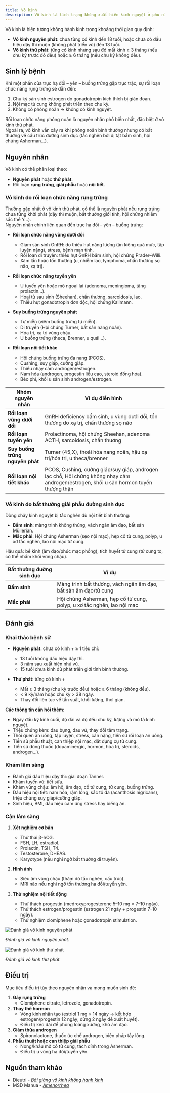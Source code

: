 ```yaml
---
title: Vô kinh
description: Vô kinh là tình trạng không xuất hiện kinh nguyệt ở phụ nữ trong độ tuổi sinh đẻ, bao gồm hai dạng chính: nguyên phát (chưa bao giờ có kinh) và thứ phát (từng có kinh nhưng ngừng ≥ 3–6 tháng). Bài viết tổng hợp định nghĩa, sinh lý bệnh, nguyên nhân, đánh giá chẩn đoán và phương pháp điều trị vô kinh.
---
```


Vô kinh là hiện tượng không hành kinh trong khoảng thời gian quy định:  
- **Vô kinh nguyên phát**: chưa từng có kinh đến 18 tuổi, hoặc chưa có dấu hiệu dậy thì muộn (không phát triển vú) đến 13 tuổi.  
- **Vô kinh thứ phát**: từng có kinh nhưng sau đó mất kinh ≥ 3 tháng (nếu chu kỳ trước đó đều) hoặc ≥ 6 tháng (nếu chu kỳ không đều).  

## Sinh lý bệnh

Khi một phần của trục hạ đồi – yên – buồng trứng gặp trục trặc, sự rối loạn chức năng rụng trứng sẽ dẫn đến:  
1. Chu kỳ sản sinh estrogen do gonadotropin kích thích bị gián đoạn.  
2. Nội mạc tử cung không phát triển theo chu kỳ.  
3. Không có phóng noãn → không có kinh nguyệt.  

Rối loạn chức năng phóng noãn là nguyên nhân phổ biến nhất, đặc biệt ở vô kinh thứ phát.  
Ngoài ra, vô kinh vẫn xảy ra khi phóng noãn bình thường nhưng có bất thường về cấu trúc đường sinh dục (tắc nghẽn bởi dị tật bẩm sinh, hội chứng Asherman…).

## Nguyên nhân

Vô kinh có thể phân loại theo:  
- **Nguyên phát** hoặc **thứ phát**.  
- Rối loạn **rụng trứng**, **giải phẫu** hoặc **nội tiết**.

### Vô kinh do rối loạn chức năng rụng trứng

Thường gặp nhất ở vô kinh thứ phát, có thể là nguyên phát nếu rụng trứng chưa từng khởi phát (dậy thì muộn, bất thường giới tính, hội chứng nhiễm sắc thể Y…).  
Nguyên nhân chính liên quan đến trục hạ đồi – yên – buồng trứng:

- **Rối loạn chức năng vùng dưới đồi**  
  - Giảm sản sinh GnRH: do thiếu hụt năng lượng (ăn kiêng quá mức, tập luyện nặng), stress, bệnh mạn tính.  
  - Rối loạn di truyền: thiếu hụt GnRH bẩm sinh, hội chứng Prader–Willi.  
  - Xâm lấn hoặc tổn thương (u, nhiễm lao, lymphoma, chấn thương sọ não, xạ trị).

- **Rối loạn chức năng tuyến yên**  
  - U tuyến yên hoặc mô ngoại lai (adenoma, meningioma, tăng prolactin…).  
  - Hoại tử sau sinh (Sheehan), chấn thương, sarcoidosis, lao.  
  - Thiếu hụt gonadotropin đơn độc, hội chứng Kallmann.

- **Suy buồng trứng nguyên phát**  
  - Tự miễn (viêm buồng trứng tự miễn).  
  - Di truyền (Hội chứng Turner, bất sản nang noãn).  
  - Hóa trị, xạ trị vùng chậu.  
  - U buồng trứng (theca, Brenner, u quái…).

- **Rối loạn nội tiết khác**  
  - Hội chứng buồng trứng đa nang (PCOS).  
  - Cushing, suy giáp, cường giáp.
  - Thiếu nhạy cảm androgen/estrogen.  
  - Nam hóa (androgen, progestin liều cao, steroid đồng hóa). 
  - Béo phì, khối u sản sinh androgen/estrogen.

| Nhóm nguyên nhân                         | Ví dụ điển hình                                                                                                                                                               |
| ---------------------------------------- | ----------------------------------------------------------------------------------------------------------------------------------------------------------------------------- |
| **Rối loạn vùng dưới đồi**                   | GnRH deficiency bẩm sinh, u vùng dưới đồi, tổn thương do xạ trị, chấn thương sọ não                                                                                             |
| **Rối loạn tuyến yên**                       | Prolactinoma, hội chứng Sheehan, adenoma ACTH, sarcoidosis, chấn thương                                                                                                        |
| **Suy buồng trứng nguyên phát**              | Turner (45,X), thoái hóa nang noãn, hậu xạ trị/hóa trị, u theca/brenner                                                                                                         |
| **Rối loạn nội tiết khác**                   | PCOS, Cushing, cường giáp/suy giáp, androgen lạc chỗ, Hội chứng không nhạy cảm androgen/estrogen, khối u sản hormon tuyến thượng thận |

### Vô kinh do bất thường giải phẫu đường sinh dục

Dòng chảy kinh nguyệt bị tắc nghẽn dù nội tiết bình thường:

- **Bẩm sinh**: màng trinh không thủng, vách ngăn âm đạo, bất sản Müllerian.  
- **Mắc phải**: Hội chứng Asherman (sẹo nội mạc), hẹp cổ tử cung, polyp, u xơ tắc nghẽn, lao nội mạc tử cung.  

Hậu quả: bế kinh (âm đạo/phúc mạc phồng), tích huyết tử cung (tử cung to, có thể nhầm khối vùng chậu).

| Bất thường đường sinh dục               | Ví dụ                                                                                                                                                                         |
| --------------------------------------- | ------------------------------------------------------------------------------------------------------------------------------------------------------------------------------ |
| **Bẩm sinh**                                 | Màng trinh bất thường, vách ngăn âm đạo, bất sản âm đạo/tử cung                                                                                                              |
| **Mắc phải**                                 | Hội chứng Asherman, hẹp cổ tử cung, polyp, u xơ tắc nghẽn, lao nội mạc                                                                                                          |

## Đánh giá

### Khai thác bệnh sử

- **Nguyên phát**: chưa có kinh + ≥ 1 tiêu chí:  
  - 13 tuổi không dấu hiệu dậy thì.  
  - 3 năm sau xuất hiện nhú vú.  
  - 15 tuổi chưa kinh dù phát triển giới tính bình thường.

- **Thứ phát**: từng có kinh +  
  - Mất ≥ 3 tháng (chu kỳ trước đều) hoặc ≥ 6 tháng (không đều).  
  - < 9 kỳ/năm hoặc chu kỳ > 38 ngày.  
  - Thay đổi liên tục về tần suất, khối lượng, thời gian.

**Các thông tin cần hỏi thêm**:  
- Ngày đầu kỳ kinh cuối, độ dài và độ đều chu kỳ, lượng và mô tả kinh nguyệt.  
- Triệu chứng kèm: đau bụng, đau vú, thay đổi tâm trạng.  
- Thói quen ăn uống, tập luyện, stress, cân nặng, tiền sử rối loạn ăn uống.  
- Tiền sử phẫu thuật, can thiệp nội mạc, đặt dụng cụ tử cung.  
- Tiền sử dùng thuốc (dopaminergic, hormon, hóa trị, steroids, androgen…).  

### Khám lâm sàng

- Đánh giá dấu hiệu dậy thì: giai đoạn Tanner.  
- Khám tuyến vú: tiết sữa.  
- Khám vùng chậu: âm hộ, âm đạo, cổ tử cung, tử cung, buồng trứng.  
- Dấu hiệu nội tiết: nam hóa, rậm lông, sắc tố da (acanthosis nigricans), triệu chứng suy giáp/cường giáp.  
- Sinh hiệu, BMI, dấu hiệu cảm ứng stress hay biếng ăn.

### Cận lâm sàng

1. **Xét nghiệm cơ bản**  
   - Thử thai β-hCG.  
   - FSH, LH, estradiol.  
   - Prolactin, TSH, T4.  
   - Testosterone, DHEAS.  
   - Karyotype (nếu nghi ngờ bất thường di truyền).

2. **Hình ảnh**  
   - Siêu âm vùng chậu (thăm dò tắc nghẽn, cấu trúc).  
   - MRI não nếu nghi ngờ tổn thương hạ đồi/tuyến yên.

3. **Thử nghiệm nội tiết động**  
   - Thử thách progestin (medroxyprogesterone 5–10 mg × 7–10 ngày).  
   - Thử thách estrogen/progestin (estrogen 21 ngày + progestin 7–10 ngày).  
   - Thử nghiệm clomiphene hoặc gonadotropin stimulation.

![Đánh giá vô kinh nguyên phát](../../../assets/phu-khoa/vo-kinh/danh-gia-vo-kinh-nguyen-phat.png)  

_Đánh giá vô kinh nguyên phát._

![Đánh giá vô kinh thứ phát](../../../assets/phu-khoa/vo-kinh/danh-gia-vo-kinh-thu-phat.png)  

_Đánh giá vô kinh thứ phát._

## Điều trị

Mục tiêu điều trị tùy theo nguyên nhân và mong muốn sinh đẻ:

1. **Gây rụng trứng**  
   - Clomiphene citrate, letrozole, gonadotropin.  
2. **Thay thế hormon**  
   - Vòng kinh nhân tạo (estriol 1 mg × 14 ngày → kết hợp estrogen/progestin 12 ngày; dừng 2 ngày để xuất huyết).  
   - Điều trị kéo dài để phòng loãng xương, khô âm đạo.  
3. **Giảm thừa androgen**  
   - Spironolactone, thuốc ức chế androgen, biện pháp tẩy lông.  
4. **Phẫu thuật hoặc can thiệp giải phẫu**  
   - Nong/khâu mở cổ tử cung, tách dính trong Asherman.  
   - Điều trị u vùng hạ đồi/tuyến yên.

## Nguồn tham khảo

- Dieutri - [*Bài giảng vô kinh không hành kinh*](https://www.dieutri.vn/bgsanphukhoa/bai-giang-vo-kinh-khong-hanh-kinh)  
- MSD Manua - [*Amenorrhea*](https://www.msdmanuals.com/professional/gynecology-and-obstetrics/menstrual-abnormalities/amenorrhea)  
